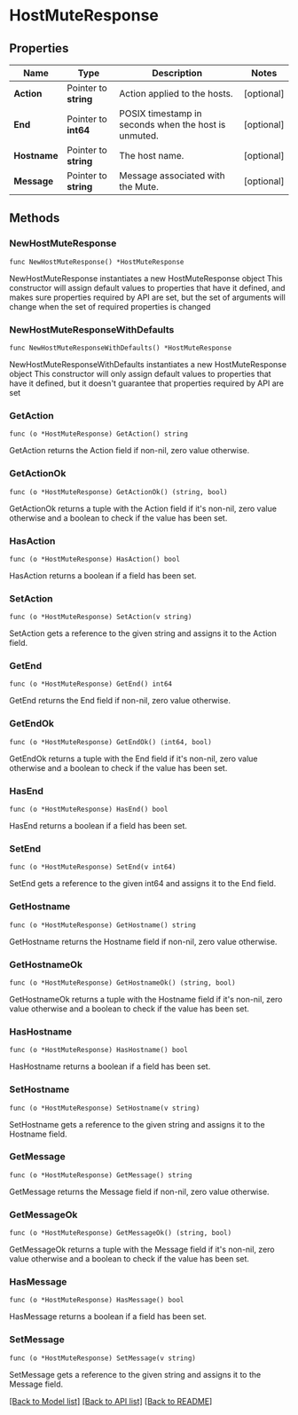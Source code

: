 # HostMuteResponse

## Properties

Name | Type | Description | Notes
------------ | ------------- | ------------- | -------------
**Action** | Pointer to **string** | Action applied to the hosts. | [optional] 
**End** | Pointer to **int64** | POSIX timestamp in seconds when the host is unmuted. | [optional] 
**Hostname** | Pointer to **string** | The host name. | [optional] 
**Message** | Pointer to **string** | Message associated with the Mute. | [optional] 

## Methods

### NewHostMuteResponse

`func NewHostMuteResponse() *HostMuteResponse`

NewHostMuteResponse instantiates a new HostMuteResponse object
This constructor will assign default values to properties that have it defined,
and makes sure properties required by API are set, but the set of arguments
will change when the set of required properties is changed

### NewHostMuteResponseWithDefaults

`func NewHostMuteResponseWithDefaults() *HostMuteResponse`

NewHostMuteResponseWithDefaults instantiates a new HostMuteResponse object
This constructor will only assign default values to properties that have it defined,
but it doesn't guarantee that properties required by API are set

### GetAction

`func (o *HostMuteResponse) GetAction() string`

GetAction returns the Action field if non-nil, zero value otherwise.

### GetActionOk

`func (o *HostMuteResponse) GetActionOk() (string, bool)`

GetActionOk returns a tuple with the Action field if it's non-nil, zero value otherwise
and a boolean to check if the value has been set.

### HasAction

`func (o *HostMuteResponse) HasAction() bool`

HasAction returns a boolean if a field has been set.

### SetAction

`func (o *HostMuteResponse) SetAction(v string)`

SetAction gets a reference to the given string and assigns it to the Action field.

### GetEnd

`func (o *HostMuteResponse) GetEnd() int64`

GetEnd returns the End field if non-nil, zero value otherwise.

### GetEndOk

`func (o *HostMuteResponse) GetEndOk() (int64, bool)`

GetEndOk returns a tuple with the End field if it's non-nil, zero value otherwise
and a boolean to check if the value has been set.

### HasEnd

`func (o *HostMuteResponse) HasEnd() bool`

HasEnd returns a boolean if a field has been set.

### SetEnd

`func (o *HostMuteResponse) SetEnd(v int64)`

SetEnd gets a reference to the given int64 and assigns it to the End field.

### GetHostname

`func (o *HostMuteResponse) GetHostname() string`

GetHostname returns the Hostname field if non-nil, zero value otherwise.

### GetHostnameOk

`func (o *HostMuteResponse) GetHostnameOk() (string, bool)`

GetHostnameOk returns a tuple with the Hostname field if it's non-nil, zero value otherwise
and a boolean to check if the value has been set.

### HasHostname

`func (o *HostMuteResponse) HasHostname() bool`

HasHostname returns a boolean if a field has been set.

### SetHostname

`func (o *HostMuteResponse) SetHostname(v string)`

SetHostname gets a reference to the given string and assigns it to the Hostname field.

### GetMessage

`func (o *HostMuteResponse) GetMessage() string`

GetMessage returns the Message field if non-nil, zero value otherwise.

### GetMessageOk

`func (o *HostMuteResponse) GetMessageOk() (string, bool)`

GetMessageOk returns a tuple with the Message field if it's non-nil, zero value otherwise
and a boolean to check if the value has been set.

### HasMessage

`func (o *HostMuteResponse) HasMessage() bool`

HasMessage returns a boolean if a field has been set.

### SetMessage

`func (o *HostMuteResponse) SetMessage(v string)`

SetMessage gets a reference to the given string and assigns it to the Message field.


[[Back to Model list]](../README.md#documentation-for-models) [[Back to API list]](../README.md#documentation-for-api-endpoints) [[Back to README]](../README.md)


